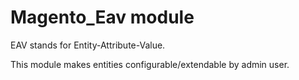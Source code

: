# Magento_Eav module

EAV stands for Entity-Attribute-Value.

This module makes entities configurable/extendable by admin user.
